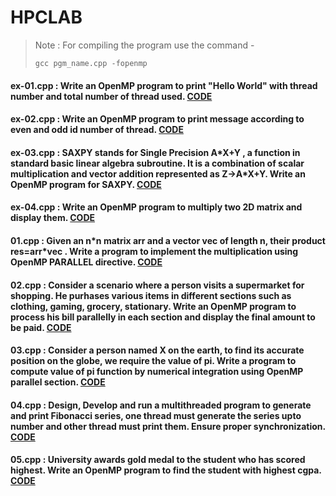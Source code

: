 # HPCLAB
>Note : For compiling the program use the command -
>```
>gcc pgm_name.cpp -fopenmp
>```
#### ex-01.cpp : Write an OpenMP program to print "Hello World" with thread number and total number of thread used. [CODE](ex-01.cpp)
#### ex-02.cpp : Write an OpenMP program to print message according to even and odd id number of thread. [CODE](ex-02.cpp)
#### ex-03.cpp : SAXPY stands for Single Precision A\*X+Y , a function in standard basic linear algebra subroutine. It is a combination of scalar multiplication and vector addition represented as Z->A\*X+Y. Write an OpenMP program for SAXPY. [CODE](ex-03.cpp)
#### ex-04.cpp : Write an OpenMP program to multiply two 2D matrix and display them. [CODE](ex-04.cpp)

#### 01.cpp : Given an n\*n matrix arr and a vector vec of length n, their product res=arr\*vec . Write a program to implement the multiplication using OpenMP PARALLEL directive. [CODE](01.cpp)
#### 02.cpp : Consider a scenario where a person visits a supermarket for shopping. He purhases various items in different sections such as clothing, gaming, grocery, stationary. Write an OpenMP program to process his bill parallelly in each section and display the final amount to be paid. [CODE](02.cpp)
#### 03.cpp : Consider a person named X on the earth, to find its accurate position on the globe, we require the value of pi. Write a program to compute value of pi function by numerical integration using OpenMP parallel section. [CODE](03.cpp)
#### 04.cpp : Design, Develop and run a multithreaded program to generate and print Fibonacci series, one thread must generate the series upto number and other thread must print them. Ensure proper synchronization. [CODE](04.cpp)
#### 05.cpp : University awards gold medal to the student who has scored highest. Write an OpenMP program to find the student with highest cgpa. [CODE](05.cpp)